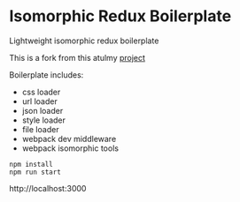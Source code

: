 # Isomorphic Redux Boilerplate
Lightweight isomorphic redux boilerplate

This is a fork from this atulmy [project](https://github.com/atulmy/universal-react "universal-react")

Boilerplate includes: 
- css loader
- url loader
- json loader 
- style loader
- file loader
- webpack dev middleware
- webpack isomorphic tools

```
npm install
npm run start
```

http://localhost:3000

